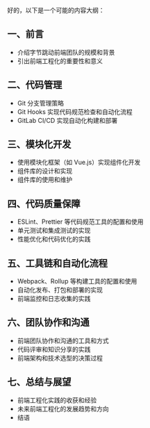 好的，以下是一个可能的内容大纲：

## 一、前言
-  介绍字节跳动前端团队的规模和背景
-  引出前端工程化的重要性和意义

## 二、代码管理
-  Git 分支管理策略
-  Git Hooks 实现代码规范检查和自动化流程
-  GitLab CI/CD 实现自动化构建和部署

## 三、模块化开发
-  使用模块化框架（如 Vue.js）实现组件化开发
-  组件库的设计和实现
-  组件库的使用和维护

## 四、代码质量保障
-  ESLint、Prettier 等代码规范工具的配置和使用
-  单元测试和集成测试的实现
-  性能优化和代码优化的实践

## 五、工具链和自动化流程
-  Webpack、Rollup 等构建工具的配置和使用
-  自动化发布、打包和部署的实现
-  前端监控和日志收集的实践

## 六、团队协作和沟通
-  前端团队协作和沟通的工具和方式
-  代码评审和知识分享的实践
-  前端架构和技术选型的决策过程

## 七、总结与展望
-  前端工程化实践的收获和经验
-  未来前端工程化的发展趋势和方向
-  结语